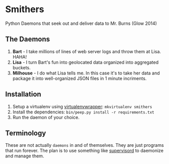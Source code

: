 Smithers
========

Python Daemons that seek out and deliver data to Mr. Burns (Glow 2014)

The Daemons
-----------

1. **Bart** - I take millions of lines of web server logs and throw them at Lisa. HAHA!
2. **Lisa** - I turn Bart's fun into geolocated data organized into aggregated buckets.
3. **Milhouse** - I do what Lisa tells me. In this case it's to take her data and package it into well-organized JSON files in 1 minute incriments.

Installation
------------

1. Setup a virtualenv using [virtualenvwrapper](http://virtualenvwrapper.readthedocs.org/):
   `mkvirtualenv smithers`
2. Install the dependencies:
   `bin/peep.py install -r requirements.txt`
3. Run the daemon of your choice.

Terminology
-----------

These are not actually `daemons` in and of themselves. They are just
programs that run forever. The plan is to use something like 
[supervisord](http://supervisord.org/) to daemonize and manage them.
